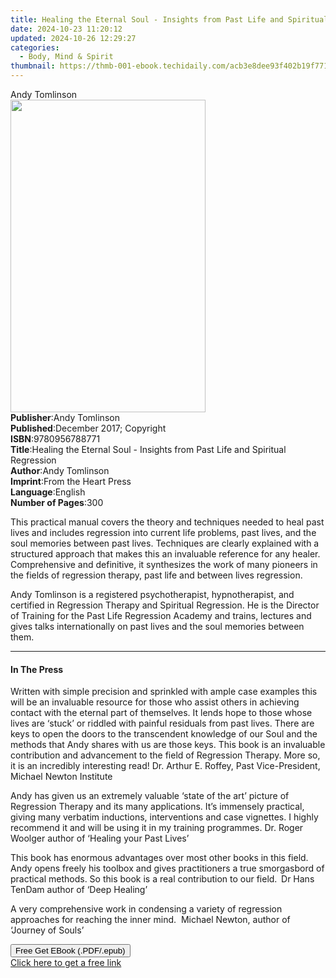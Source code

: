 ```yaml
---
title: Healing the Eternal Soul - Insights from Past Life and Spiritual Regression | Free Book
date: 2024-10-23 11:20:12
updated: 2024-10-26 12:29:27
categories:
  - Body, Mind & Spirit
thumbnail: https://thmb-001-ebook.techidaily.com/acb3e8dee93f402b19f771b6ea5ced49f42c721eda894f858dcb649b45f4d811.jpg
---
```

<main id="book-container">
  <div class="flex flex-col">
    <div class="book-brief flex-1 py-6 px-4 sm:p-6 md:py-10 md:px-8">
      <!-- brief-->
      <div class="book-brief-main">Andy Tomlinson</div>
    </div>
    <div
      class="book-meta-info flex-1 grid gap-4 col-start-1 col-end-3 row-start-1 sm:mb-6 sm:grid-cols-4 lg:gap-6 lg:col-start-2 lg:row-end-6 lg:row-span-6 lg:mb-0"
    >
      <div
        class="book-meta-info-left place-content-center mt-4 p-4 text-sm leading-6 col-start-2 col-span-2 dark:text-slate-400"
      >
        <img
          class="w-full h-500 object-cover rounded-lg sm:h-255 sm:col-span-2 lg:col-span-full"
          src="https://img-001-ebook.techidaily.com/d9b5ca2289530e195fe421ab56d036fc02c3c5a926439b92dfde6057d3d5c05d.jpg"
          alt=""
          width="312"
          height="500"
        />
      </div>
      <div
        class="book-meta-info-right mt-2 col-start-1 row-start-2 col-span-3 self-center"
      >
        <!-- meta data  -->
        <div class="flex flex-col px-4 md:px-8">
          <div class="flex-1">
            <strong>Publisher</strong>:<span class="px-2">Andy Tomlinson</span>
          </div>
          <div class="flex-1">
            <strong>Published</strong>:<span class="px-2"
              >December 2017; Copyright</span
            >
          </div>
          <div class="flex-1">
            <strong>ISBN</strong>:<span class="px-2">9780956788771</span>
          </div>
          <div class="flex-1">
            <strong>Title</strong>:<span class="px-2"
              >Healing the Eternal Soul - Insights from Past Life and Spiritual
              Regression</span
            >
          </div>
          <div class="flex-1">
            <strong>Author</strong>:<span class="px-2">Andy Tomlinson</span>
          </div>
          <div class="flex-1">
            <strong>Imprint</strong>:<span class="px-2"
              >From the Heart Press</span
            >
          </div>
          <div class="flex-1">
            <strong>Language</strong>:<span class="px-2">English</span>
          </div>
          <div class="flex-1">
            <strong>Number of Pages</strong>:<span class="px-2">300</span>
          </div>
        </div>
      </div>
    </div>
    <div class="book-description flex-1 py-6 px-4 sm:p-6 md:py-10 md:px-8">
      <div class="book-description-main">
        <div accordion-content="" id="description">
          <p>
            This practical manual covers the theory and techniques needed to
            heal past lives and includes regression into current life problems,
            past lives, and the soul memories between past lives. Techniques are
            clearly explained with a structured approach that makes this an
            invaluable reference for any healer. Comprehensive and definitive,
            it synthesizes the work of many pioneers in the fields of regression
            therapy, past life and between lives regression.
          </p>
          <p>
            Andy Tomlinson is a registered psychotherapist, hypnotherapist, and
            certified in Regression Therapy and Spiritual Regression. He is the
            Director of Training for the Past Life Regression Academy and
            trains, lectures and gives talks internationally on past lives and
            the soul memories between them.&nbsp;
          </p>
        </div>
      </div>
    </div>
    <div class="book-excerpts flex-1 py-6 px-4 sm:p-6 md:py-10 md:px-8">
      <!-- excerpts-->
      <div class="book-excerpts-main">
        <hr />
        <h4 class="placeholder placeholder-heading">
          <span>In The Press</span>
        </h4>
        <p></p>
        <p>
          Written with simple precision and sprinkled with ample case examples
          this will be an invaluable resource for those who assist others in
          achieving contact with the eternal part of themselves. It lends hope
          to those whose lives are ‘stuck’ or riddled with painful residuals
          from past lives. There are keys to open the doors to the transcendent
          knowledge of our Soul and the methods that Andy shares with us are
          those keys. This book is an invaluable contribution and advancement to
          the field of Regression Therapy. More so, it is an incredibly
          interesting read!&nbsp;Dr. Arthur E. Roffey, Past Vice-President,
          Michael Newton Institute
        </p>
        <p>
          Andy has given us an extremely valuable ‘state of the art’ picture of
          Regression Therapy and its many applications. It’s immensely
          practical, giving many verbatim inductions, interventions and case
          vignettes. I highly recommend it and will be using it in my training
          programmes.&nbsp;Dr. Roger Woolger author of ‘Healing your Past Lives’
        </p>
        <p>
          This book has enormous advantages over most other books in this
          field.&nbsp; Andy opens freely his toolbox and gives practitioners a
          true smorgasbord of practical methods. So this book is a real
          contribution to our field.<strong>&nbsp;&nbsp;</strong>Dr Hans TenDam
          author of ‘Deep Healing’
        </p>
        <p>
          A very comprehensive work in condensing a variety of regression
          approaches for reaching the&nbsp;inner mind.&nbsp;&nbsp;Michael
          Newton, author of ‘Journey of Souls’
        </p>
        <p></p>
      </div>
    </div>
    <div
      class="book-about-author flex-1 py-6 px-4 sm:p-6 md:py-10 md:px-8"
    ></div>
    <div class="book-free-get flex-1 py-6 px-4 sm:p-6 md:py-10 md:px-8">
      <button
        id="btn-free-get"
        class="bg-blue-500 hover:bg-blue-700 text-white font-bold py-2 px-4 rounded"
      >
        Free Get EBook (.PDF/.epub)
      </button>
      <div id="countdown-display" class="px-2 text-lg mt-2"></div>
      <a
        id="free-link"
        class="hidden bg-blue-500 hover:bg-blue-700 text-white font-bold py-2 px-4 rounded"
        href="https://www.ebooks.com/en-us/book/209856195/healing-the-eternal-soul-insights-from-past-life-and-spiritual-regression/andy-tomlinson/"
        target="_blank"
        >Click here to get a free link</a
      >
    </div>
    <script>
      let countdownTime = 0;
      let countdownInterval = null;
      document
        .getElementById('btn-free-get')
        .addEventListener('click', startCountdown);
      function startCountdown() {
        countdownTime = new Date().getTime() + 60000 * 3;
        countdownInterval = setInterval(updateCountdown, 1000);
        document.getElementById('btn-free-get').disabled = true;
        document
          .getElementById('btn-free-get')
          .classList.add('bg-gray-500', 'cursor-not-allowed');
      }
      function updateCountdown() {
        let currentTime = new Date().getTime();
        let timeLeft = countdownTime - currentTime;
        let secondsLeft = Math.floor(timeLeft / 1000);
        document.getElementById('countdown-display').innerHTML =
          `Remaining time: ${secondsLeft} seconds.`;
        if (secondsLeft <= 0) {
          clearInterval(countdownInterval);
          document.getElementById('btn-free-get').classList.add('hidden');
          document.getElementById('free-link').classList.remove('hidden');
          document.getElementById('countdown-display').innerHTML = '';
        }
      }
    </script>
  </div>
</main>
